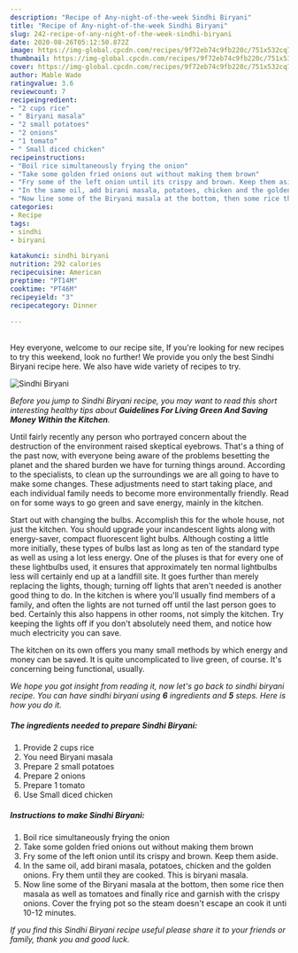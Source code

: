 ```yaml
---
description: "Recipe of Any-night-of-the-week Sindhi Biryani"
title: "Recipe of Any-night-of-the-week Sindhi Biryani"
slug: 242-recipe-of-any-night-of-the-week-sindhi-biryani
date: 2020-08-26T05:12:50.872Z
image: https://img-global.cpcdn.com/recipes/9f72eb74c9fb220c/751x532cq70/sindhi-biryani-recipe-main-photo.jpg
thumbnail: https://img-global.cpcdn.com/recipes/9f72eb74c9fb220c/751x532cq70/sindhi-biryani-recipe-main-photo.jpg
cover: https://img-global.cpcdn.com/recipes/9f72eb74c9fb220c/751x532cq70/sindhi-biryani-recipe-main-photo.jpg
author: Mable Wade
ratingvalue: 3.6
reviewcount: 7
recipeingredient:
- "2 cups rice"
- " Biryani masala"
- "2 small potatoes"
- "2 onions"
- "1 tomato"
- " Small diced chicken"
recipeinstructions:
- "Boil rice simultaneously frying the onion"
- "Take some golden fried onions out without making them brown"
- "Fry some of the left onion until its crispy and brown. Keep them aside."
- "In the same oil, add birani masala, potatoes, chicken and the golden onions. Fry them until they are cooked. This is biryani masala."
- "Now line some of the Biryani masala at the bottom, then some rice then masala as well as tomatoes and finally rice and garnish with the crispy onions. Cover the frying pot so the steam doesn&#39;t escape an cook it unti 10-12 minutes."
categories:
- Recipe
tags:
- sindhi
- biryani

katakunci: sindhi biryani 
nutrition: 292 calories
recipecuisine: American
preptime: "PT14M"
cooktime: "PT46M"
recipeyield: "3"
recipecategory: Dinner

---
```

<br>
Hey everyone, welcome to our recipe site, If you're looking for new recipes to try this weekend, look no further! We provide you only the best Sindhi Biryani recipe here. We also have wide variety of recipes to try.
<br>


![Sindhi Biryani](https://img-global.cpcdn.com/recipes/9f72eb74c9fb220c/751x532cq70/sindhi-biryani-recipe-main-photo.jpg)

<i>Before you jump to Sindhi Biryani recipe, you may want to read this short interesting healthy tips about 
<strong>Guidelines For Living Green And Saving Money Within the Kitchen</strong>.</i>
</br>

Until fairly recently any person who portrayed concern about the destruction of the environment raised skeptical eyebrows. That's a thing of the past now, with everyone being aware of the problems besetting the planet and the shared burden we have for turning things around. According to the specialists, to clean up the surroundings we are all going to have to make some changes. These adjustments need to start taking place, and each individual family needs to become more environmentally friendly. Read on for some ways to go green and save energy, mainly in the kitchen.

Start out with changing the bulbs. Accomplish this for the whole house, not just the kitchen. You should upgrade your incandescent lights along with energy-saver, compact fluorescent light bulbs. Although costing a little more initially, these types of bulbs last as long as ten of the standard type as well as using a lot less energy. One of the pluses is that for every one of these lightbulbs used, it ensures that approximately ten normal lightbulbs less will certainly end up at a landfill site. It goes further than merely replacing the lights, though; turning off lights that aren't needed is another good thing to do. In the kitchen is where you'll usually find members of a family, and often the lights are not turned off until the last person goes to bed. Certainly this also happens in other rooms, not simply the kitchen. Try keeping the lights off if you don't absolutely need them, and notice how much electricity you can save.

The kitchen on its own offers you many small methods by which energy and money can be saved. It is quite uncomplicated to live green, of course. It's concerning being functional, usually.


<i>We hope you got insight from reading it, now let's go back to sindhi biryani recipe. You can have sindhi biryani using <strong>6</strong> ingredients and <strong>5</strong> steps. Here is how you do it.
</i>

##### The ingredients needed to prepare Sindhi Biryani:

1. Provide 2 cups rice
1. You need  Biryani masala
1. Prepare 2 small potatoes
1. Prepare 2 onions
1. Prepare 1 tomato
1. Use  Small diced chicken


##### Instructions to make Sindhi Biryani:

1. Boil rice simultaneously frying the onion
1. Take some golden fried onions out without making them brown
1. Fry some of the left onion until its crispy and brown. Keep them aside.
1. In the same oil, add birani masala, potatoes, chicken and the golden onions. Fry them until they are cooked. This is biryani masala.
1. Now line some of the Biryani masala at the bottom, then some rice then masala as well as tomatoes and finally rice and garnish with the crispy onions. Cover the frying pot so the steam doesn&#39;t escape an cook it unti 10-12 minutes.


<i>If you find this Sindhi Biryani recipe useful please share it to your friends or family, thank you and good luck.</i>
